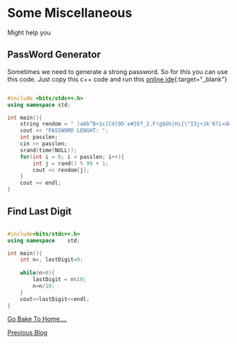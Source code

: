 # Some Miscellaneous 
Might help you

## PassWord Generator

Sometimes we need to generate a strong password. So for this you can use this code.
Just copy this c++ code and run this [online ide](https://ideone.com/l/cpp){:target="\_blank"} 

```cpp

#include <bits/stdc++.h>
using namespace std;

int main(){
    string rendom = " )aAb^B+1c[Cd(9D`e#}Ef_2.F!g$Gh|Hi{\"I3j+Jk'KlL<4m\\~M@nN-o/O5,p&P:qQrR->6s;]tTu?U=7v!Vw[W%x8&XyYzZ`>{";
    cout << "PASSWORD LENGHT: ";
    int passlen;
    cin >> passlen;
    srand(time(NULL));
    for(int i = 0; i < passlen; i++){
        int j = rand() % 99 + 1;
        cout << rendom[j];
    }
    cout << endl;
}

```

## Find Last Digit

```cpp

#include<bits/stdc++.h>
using namespace    std;

int main(){
    int n=, lastDigit=0; 
    
    while(n>0){
        lastDigit = n%10;
        n=n/10;
    }
    cout<<lastDigit<<endl;
}

```

[Go Bake To Home....](https://anikakash.github.io/)<br>
<!-- [Next Blog]() -->
[Previous Blog](https://anikakash.github.io/Blog/sublime.html)